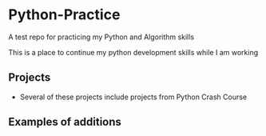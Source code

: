 # Python-Practice

A test repo for practicing my Python and Algorithm skills

This is a place to continue my python development skills while I am working

## Projects

* Several of these projects include projects from Python Crash Course

## Examples of additions